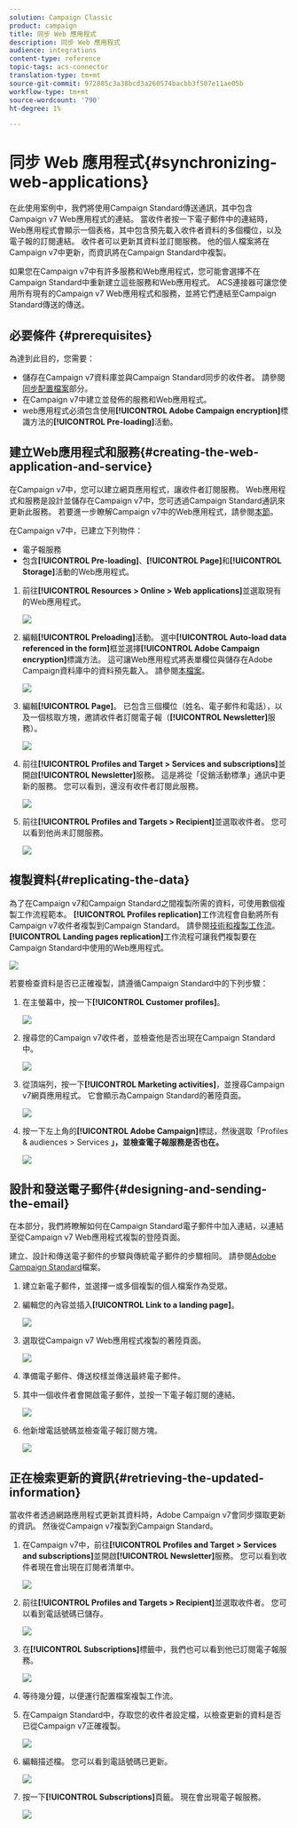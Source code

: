 ```yaml
---
solution: Campaign Classic
product: campaign
title: 同步 Web 應用程式
description: 同步 Web 應用程式
audience: integrations
content-type: reference
topic-tags: acs-connector
translation-type: tm+mt
source-git-commit: 972885c3a38bcd3a260574bacbb3f507e11ae05b
workflow-type: tm+mt
source-wordcount: '790'
ht-degree: 1%

---
```



# 同步 Web 應用程式{#synchronizing-web-applications}

在此使用案例中，我們將使用Campaign Standard傳送通訊，其中包含Campaign v7 Web應用程式的連結。 當收件者按一下電子郵件中的連結時，Web應用程式會顯示一個表格，其中包含預先載入收件者資料的多個欄位，以及電子報的訂閱連結。 收件者可以更新其資料並訂閱服務。 他的個人檔案將在Campaign v7中更新，而資訊將在Campaign Standard中複製。

如果您在Campaign v7中有許多服務和Web應用程式，您可能會選擇不在Campaign Standard中重新建立這些服務和Web應用程式。 ACS連接器可讓您使用所有現有的Campaign v7 Web應用程式和服務，並將它們連結至Campaign Standard傳送的傳送。

## 必要條件 {#prerequisites}

為達到此目的，您需要：

* 儲存在Campaign v7資料庫並與Campaign Standard同步的收件者。 請參閱[同步配置檔案](../../integrations/using/synchronizing-profiles.md)部分。
* 在Campaign v7中建立並發佈的服務和Web應用程式。
* web應用程式必須包含使用&#x200B;**[!UICONTROL Adobe Campaign encryption]**&#x200B;標識方法的&#x200B;**[!UICONTROL Pre-loading]**&#x200B;活動。

## 建立Web應用程式和服務{#creating-the-web-application-and-service}

在Campaign v7中，您可以建立網頁應用程式，讓收件者訂閱服務。 Web應用程式和服務是設計並儲存在Campaign v7中，您可透過Campaign Standard通訊來更新此服務。 若要進一步瞭解Campaign v7中的Web應用程式，請參閱[本節](../../web/using/adding-fields-to-a-web-form.md#subscription-checkboxes)。

在Campaign v7中，已建立下列物件：

* 電子報服務
* 包含&#x200B;**[!UICONTROL Pre-loading]**、**[!UICONTROL Page]**&#x200B;和&#x200B;**[!UICONTROL Storage]**&#x200B;活動的Web應用程式。

1. 前往&#x200B;**[!UICONTROL Resources > Online > Web applications]**&#x200B;並選取現有的Web應用程式。

   ![](assets/acs_connect_lp_2.png)

1. 編輯&#x200B;**[!UICONTROL Preloading]**&#x200B;活動。 選中&#x200B;**[!UICONTROL Auto-load data referenced in the form]**&#x200B;框並選擇&#x200B;**[!UICONTROL Adobe Campaign encryption]**&#x200B;標識方法。 這可讓Web應用程式將表單欄位與儲存在Adobe Campaign資料庫中的資料預先載入。 請參閱[本檔案](../../web/using/publishing-a-web-form.md#pre-loading-the-form-data)。

   ![](assets/acs_connect_lp_4.png)

1. 編輯&#x200B;**[!UICONTROL Page]**。 已包含三個欄位（姓名、電子郵件和電話），以及一個核取方塊，邀請收件者訂閱電子報（**[!UICONTROL Newsletter]**&#x200B;服務）。

   ![](assets/acs_connect_lp_3.png)

1. 前往&#x200B;**[!UICONTROL Profiles and Target > Services and subscriptions]**&#x200B;並開啟&#x200B;**[!UICONTROL Newsletter]**&#x200B;服務。 這是將從「促銷活動標準」通訊中更新的服務。 您可以看到，還沒有收件者訂閱此服務。

   ![](assets/acs_connect_lp_5.png)

1. 前往&#x200B;**[!UICONTROL Profiles and Targets > Recipient]**&#x200B;並選取收件者。 您可以看到他尚未訂閱服務。

   ![](assets/acs_connect_lp_6.png)

## 複製資料{#replicating-the-data}

為了在Campaign v7和Campaign Standard之間複製所需的資料，可使用數個複製工作流程範本。 **[!UICONTROL Profiles replication]**&#x200B;工作流程會自動將所有Campaign v7收件者複製到Campaign Standard。 請參閱[技術和複製工作流](../../integrations/using/acs-connector-principles-and-data-cycle.md#technical-and-replication-workflows)。 **[!UICONTROL Landing pages replication]**&#x200B;工作流程可讓我們複製要在Campaign Standard中使用的Web應用程式。

![](assets/acs_connect_lp_1.png)

若要檢查資料是否已正確複製，請遵循Campaign Standard中的下列步驟：

1. 在主螢幕中，按一下&#x200B;**[!UICONTROL Customer profiles]**。

   ![](assets/acs_connect_lp_7.png)

1. 搜尋您的Campaign v7收件者，並檢查他是否出現在Campaign Standard中。

   ![](assets/acs_connect_lp_8.png)

1. 從頂端列，按一下&#x200B;**[!UICONTROL Marketing activities]**，並搜尋Campaign v7網頁應用程式。 它會顯示為Campaign Standard的著陸頁面。

   ![](assets/acs_connect_lp_9.png)

1. 按一下左上角的&#x200B;**[!UICONTROL Adobe Campaign]**&#x200B;標誌，然後選取「Profiles &amp; audiences > Services **」，並檢查電子報服務是否也在。**

   ![](assets/acs_connect_lp_10.png)

## 設計和發送電子郵件{#designing-and-sending-the-email}

在本部分，我們將瞭解如何在Campaign Standard電子郵件中加入連結，以連結至從Campaign v7 Web應用程式複製的登陸頁面。

建立、設計和傳送電子郵件的步驟與傳統電子郵件的步驟相同。 請參閱[Adobe Campaign Standard](https://experienceleague.adobe.com/docs/campaign-standard.html?lang=zh-Hant)檔案。

1. 建立新電子郵件，並選擇一或多個複製的個人檔案作為受眾。
1. 編輯您的內容並插入&#x200B;**[!UICONTROL Link to a landing page]**。

   ![](assets/acs_connect_lp_12.png)

1. 選取從Campaign v7 Web應用程式複製的著陸頁面。

   ![](assets/acs_connect_lp_13.png)

1. 準備電子郵件、傳送校樣並傳送最終電子郵件。
1. 其中一個收件者會開啟電子郵件，並按一下電子報訂閱的連結。

   ![](assets/acs_connect_lp_14.png)

1. 他新增電話號碼並檢查電子報訂閱方塊。

   ![](assets/acs_connect_lp_15.png)

## 正在檢索更新的資訊{#retrieving-the-updated-information}

當收件者透過網路應用程式更新其資料時，Adobe Campaign v7會同步擷取更新的資訊。 然後從Campaign v7複製到Campaign Standard。

1. 在Campaign v7中，前往&#x200B;**[!UICONTROL Profiles and Target > Services and subscriptions]**&#x200B;並開啟&#x200B;**[!UICONTROL Newsletter]**&#x200B;服務。 您可以看到收件者現在會出現在訂閱者清單中。

   ![](assets/acs_connect_lp_16.png)

1. 前往&#x200B;**[!UICONTROL Profiles and Targets > Recipient]**&#x200B;並選取收件者。 您可以看到電話號碼已儲存。

   ![](assets/acs_connect_lp_17.png)

1. 在&#x200B;**[!UICONTROL Subscriptions]**&#x200B;標籤中，我們也可以看到他已訂閱電子報服務。

   ![](assets/acs_connect_lp_18.png)

1. 等待幾分鐘，以便運行配置檔案複製工作流。
1. 在Campaign Standard中，存取您的收件者設定檔，以檢查更新的資料是否已從Campaign v7正確複製。

   ![](assets/acs_connect_lp_19.png)

1. 編輯描述檔。 您可以看到電話號碼已更新。

   ![](assets/acs_connect_lp_20.png)

1. 按一下&#x200B;**[!UICONTROL Subscriptions]**&#x200B;頁籤。 現在會出現電子報服務。

   ![](assets/acs_connect_lp_21.png)

